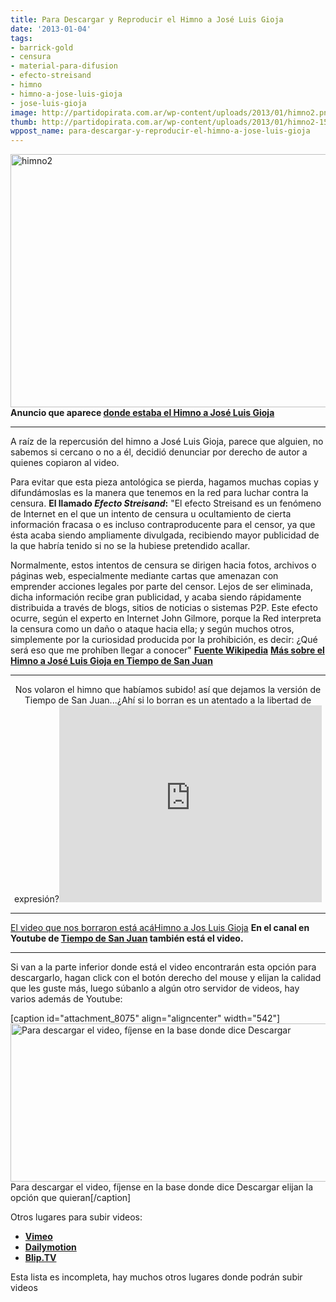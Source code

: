 ```yaml
---
title: Para Descargar y Reproducir el Himno a José Luis Gioja
date: '2013-01-04'
tags:
- barrick-gold
- censura
- material-para-difusion
- efecto-streisand
- himno
- himno-a-jose-luis-gioja
- jose-luis-gioja
image: http://partidopirata.com.ar/wp-content/uploads/2013/01/himno2.png
thumb: http://partidopirata.com.ar/wp-content/uploads/2013/01/himno2-150x150.png
wppost_name: para-descargar-y-reproducir-el-himno-a-jose-luis-gioja
---
```


<a href="http://partidopirata.com.ar/wp-content/uploads/2013/01/himno2.png"><img class="aligncenter size-full wp-image-8077" alt="himno2" src="http://partidopirata.com.ar/wp-content/uploads/2013/01/himno2.png" width="653" height="405" /></a>
<strong>Anuncio que aparece <a href="https://www.youtube.com/watch?v=wgawjjou99s" target="_blank">donde estaba el Himno a José Luis Gioja</a></strong>

<hr />

A raíz de la repercusión del himno a José Luis Gioja, parece que alguien, no sabemos si cercano o no a él, decidió denunciar por derecho de autor a quienes copiaron al video.

Para evitar que esta pieza antológica se pierda, hagamos muchas copias y difundámoslas es la manera que tenemos en la red para luchar contra la censura.
<strong>El llamado <i>Efecto Streisand</i>:</strong>
"El efecto Streisand es un fenómeno de Internet en el que un intento de censura u ocultamiento de cierta información fracasa o es incluso contraproducente para el censor, ya que ésta acaba siendo ampliamente divulgada, recibiendo mayor publicidad de la que habría tenido si no se la hubiese pretendido acallar.

Normalmente, estos intentos de censura se dirigen hacia fotos, archivos o páginas web, especialmente mediante cartas que amenazan con emprender acciones legales por parte del censor. Lejos de ser eliminada, dicha información recibe gran publicidad, y acaba siendo rápidamente distribuida a través de blogs, sitios de noticias o sistemas P2P. Este efecto ocurre, según el experto en Internet John Gilmore, porque la Red interpreta la censura como un daño o ataque hacia ella; y según muchos otros, simplemente por la curiosidad producida por la prohibición, es decir: ¿Qué será eso que me prohíben llegar a conocer"
<strong><a href="https://es.wikipedia.org/wiki/Efecto_Streisand" target="_blank">Fuente Wikipedia</a></strong>
<strong><a href="http://www.tiempodesanjuan.com/notas/2013/1/2/hicieron-himno-gioja-repercusion-nivel-nacional-24248.asp" target="_blank">Más sobre el Himno a José Luis Gioja en Tiempo de San Juan</a></strong>

<hr />

<center>Nos volaron el himno que habíamos subido! así que dejamos la versión de Tiempo de San Juan...¿Ahí si lo borran es un atentado a la libertad de expresión?<iframe src="http://www.youtube.com/embed/dyCSe4PWJq4" height="315" width="420" allowfullscreen="" frameborder="0"></iframe></center>

<hr />

<a href="http://vimeo.com/56639414" target="_blank">El video que nos borraron está acá</a><a href="http://vimeo.com/56639414">Himno a Jos Luis Gioja</a>
<strong>En el canal en Youtube de <a href="https://www.youtube.com/watch?v=dyCSe4PWJq4&amp;feature=youtu.be" target="_blank">Tiempo de San Juan</a> también está el video.</strong>

<hr />

Si van a la parte inferior donde está el video encontrarán esta opción para descargarlo, hagan click con el botón derecho del mouse y elijan la calidad que les guste más, luego súbanlo a algún otro servidor de videos, hay varios además de Youtube:

[caption id="attachment_8075" align="aligncenter" width="542"]<a href="http://partidopirata.com.ar/wp-content/uploads/2013/01/himno.png"><img class="size-full wp-image-8075" alt="Para descargar el video, fíjense en la base donde dice Descargar" src="http://partidopirata.com.ar/wp-content/uploads/2013/01/himno.png" width="542" height="253" /></a> Para descargar el video, fíjense en la base donde dice Descargar elijan la opción que quieran[/caption]

Otros lugares para subir videos:
<ul>
	<li><strong><a href="http://vimeo.com/" target="_blank">Vimeo</a></strong></li>
	<li><strong><a href="http://www.dailymotion.com/ar" target="_blank">Dailymotion</a></strong></li>
	<li><strong><a href="http://blip.tv/" target="_blank">Blip.TV</a></strong></li>
</ul>
Esta lista es incompleta, hay muchos otros lugares donde podrán subir videos
